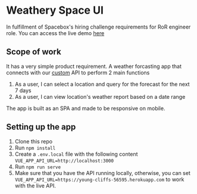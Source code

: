 # Weathery Space UI

In fulfillment of Spacebox's hiring challenge requirements for RoR engineer role. You can access the live demo [here](https://weathery-space.herokuapp.com)

## Scope of work

It has a very simple product requirement. A weather forcasting app that connects with our [custom](https://github.com/Fahmiin-Abdullah/weathery-space-api) API to perform 2 main functions

1. As a user, I can select a location and query for the forecast for the next 7 days
2. As a user, I can view location's weather report based on a date range

The app is built as an SPA and made to be responsive on mobile.

## Setting up the app

1. Clone this repo
2. Run `npm install`
3. Create a `.env.local` file with the following content `VUE_APP_API_URL=http://localhost:3000`
4. Run `npm run serve`
5. Make sure that you have the API running locally, otherwise, you can set `VUE_APP_API_URL=https://young-cliffs-56595.herokuapp.com` to work with the live API.
